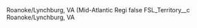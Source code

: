 <?xml version="1.0" encoding="UTF-8"?>
<CustomMetadata xmlns="http://soap.sforce.com/2006/04/metadata" xmlns:xsi="http://www.w3.org/2001/XMLSchema-instance" xmlns:xsd="http://www.w3.org/2001/XMLSchema">
    <label>Roanoke/Lynchburg, VA (Mid-Atlantic Regi</label>
    <protected>false</protected>
    <values>
        <field>FSL_Territory__c</field>
        <value xsi:type="xsd:string">Roanoke/Lynchburg, VA</value>
    </values>
</CustomMetadata>
